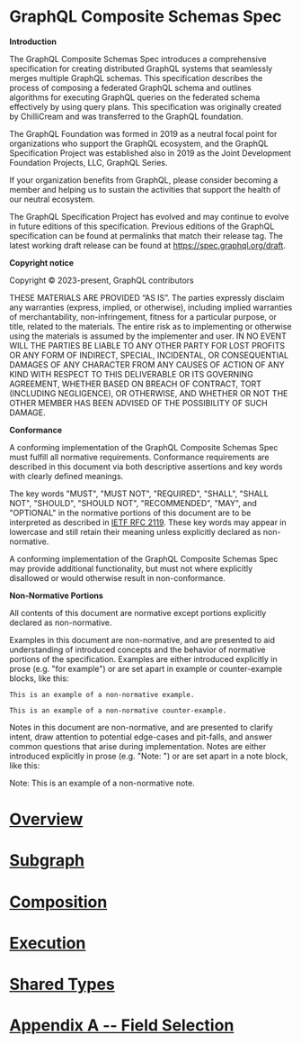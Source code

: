 # GraphQL Composite Schemas Spec

**Introduction**

The GraphQL Composite Schemas Spec introduces a comprehensive specification for
creating distributed GraphQL systems that seamlessly merges multiple GraphQL
schemas. This specification describes the process of composing a federated
GraphQL schema and outlines algorithms for executing GraphQL queries on the
federated schema effectively by using query plans. This specification was
originally created by ChilliCream and was transferred to the GraphQL foundation.

The GraphQL Foundation was formed in 2019 as a neutral focal point for
organizations who support the GraphQL ecosystem, and the GraphQL Specification
Project was established also in 2019 as the Joint Development Foundation
Projects, LLC, GraphQL Series.

If your organization benefits from GraphQL, please consider becoming a member
and helping us to sustain the activities that support the health of our neutral
ecosystem.

The GraphQL Specification Project has evolved and may continue to evolve in
future editions of this specification. Previous editions of the GraphQL
specification can be found at permalinks that match their release tag. The
latest working draft release can be found at https://spec.graphql.org/draft.

**Copyright notice**

Copyright © 2023-present, GraphQL contributors

THESE MATERIALS ARE PROVIDED “AS IS”. The parties expressly disclaim any
warranties (express, implied, or otherwise), including implied warranties of
merchantability, non-infringement, fitness for a particular purpose, or title,
related to the materials. The entire risk as to implementing or otherwise using
the materials is assumed by the implementer and user. IN NO EVENT WILL THE
PARTIES BE LIABLE TO ANY OTHER PARTY FOR LOST PROFITS OR ANY FORM OF INDIRECT,
SPECIAL, INCIDENTAL, OR CONSEQUENTIAL DAMAGES OF ANY CHARACTER FROM ANY CAUSES
OF ACTION OF ANY KIND WITH RESPECT TO THIS DELIVERABLE OR ITS GOVERNING
AGREEMENT, WHETHER BASED ON BREACH OF CONTRACT, TORT (INCLUDING NEGLIGENCE), OR
OTHERWISE, AND WHETHER OR NOT THE OTHER MEMBER HAS BEEN ADVISED OF THE
POSSIBILITY OF SUCH DAMAGE.

**Conformance**

A conforming implementation of the GraphQL Composite Schemas Spec must fulfill
all normative requirements. Conformance requirements are described in this
document via both descriptive assertions and key words with clearly defined
meanings.

The key words "MUST", "MUST NOT", "REQUIRED", "SHALL", "SHALL NOT", "SHOULD",
"SHOULD NOT", "RECOMMENDED", "MAY", and "OPTIONAL" in the normative portions of
this document are to be interpreted as described in
[IETF RFC 2119](https://tools.ietf.org/html/rfc2119). These key words may appear
in lowercase and still retain their meaning unless explicitly declared as
non-normative.

A conforming implementation of the GraphQL Composite Schemas Spec may provide
additional functionality, but must not where explicitly disallowed or would
otherwise result in non-conformance.

**Non-Normative Portions**

All contents of this document are normative except portions explicitly declared
as non-normative.

Examples in this document are non-normative, and are presented to aid
understanding of introduced concepts and the behavior of normative portions of
the specification. Examples are either introduced explicitly in prose (e.g. "for
example") or are set apart in example or counter-example blocks, like this:

```example
This is an example of a non-normative example.
```

```counter-example
This is an example of a non-normative counter-example.
```

Notes in this document are non-normative, and are presented to clarify intent,
draw attention to potential edge-cases and pit-falls, and answer common
questions that arise during implementation. Notes are either introduced
explicitly in prose (e.g. "Note: ") or are set apart in a note block, like this:

Note: This is an example of a non-normative note.

# [Overview](Section%201%20--%20Overview.md)

# [Subgraph](Section%202%20--%20Source%20Schema.md)

# [Composition](Section%204%20--%20Composition.md)

# [Execution](Section%205%20--%20Execution.md)

# [Shared Types](Section%206%20--%20Shared%20Types.md)

# [Appendix A -- Field Selection](Appendix%20A%20--%20Field%20Selection.md)
